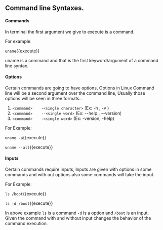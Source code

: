 ## Command line Syntaxes.

#### Commands
In terminal the first argument we give to execute is a command.

For example:

`uname`{{execute}} 

uname is a command and that is the first keyword/argument of a command line syntax.

#### Options

Certain commands are going to have options, Options in Linux Command line will be a second argument over the command line, Usually those options will be seen in three formats..

  1. `<command>    -<single character>` (Ex: -h , -v )
  2. `<command>    --<single word>`  (Ex: --help , --version)
  3. `<command>    -<single word>` (Ex: -version, -help)

For Example:

`uname -a`{{execute}}

`uname --all`{{execute}}

#### Inputs

Certain commands require inputs, Inputs are given with options in some commands and with out options also some commands will take the input.

For Example:

`ls /boot`{{execute}}

`ls -d /boot`{{execute}}

In above example `ls` is a command `-d` is a option and `/boot` is an input. Given the command with and without input changes the behavior of the command execution.
